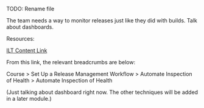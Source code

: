 TODO: Rename file

The team needs a way to monitor releases just like they did with builds. Talk about dashboards.

Resources:

[ILT Content Link](https://courses.microsoft.com/courses/course-v1:ELMS+AZ-400.3+2019_T1/course/?azure-portal=true)

From this link, the relevant breadcrumbs are below:

Course > Set Up a Release Management Workflow > Automate Inspection of Health > Automate Inspection of Health

(Just talking about dashboard right now. The other techniques will be added in a later module.)
